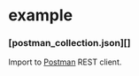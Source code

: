 example
=======

### [postman_collection.json][]

Import to [Postman][] REST client.

[postman]: http://www.getpostman.com/

